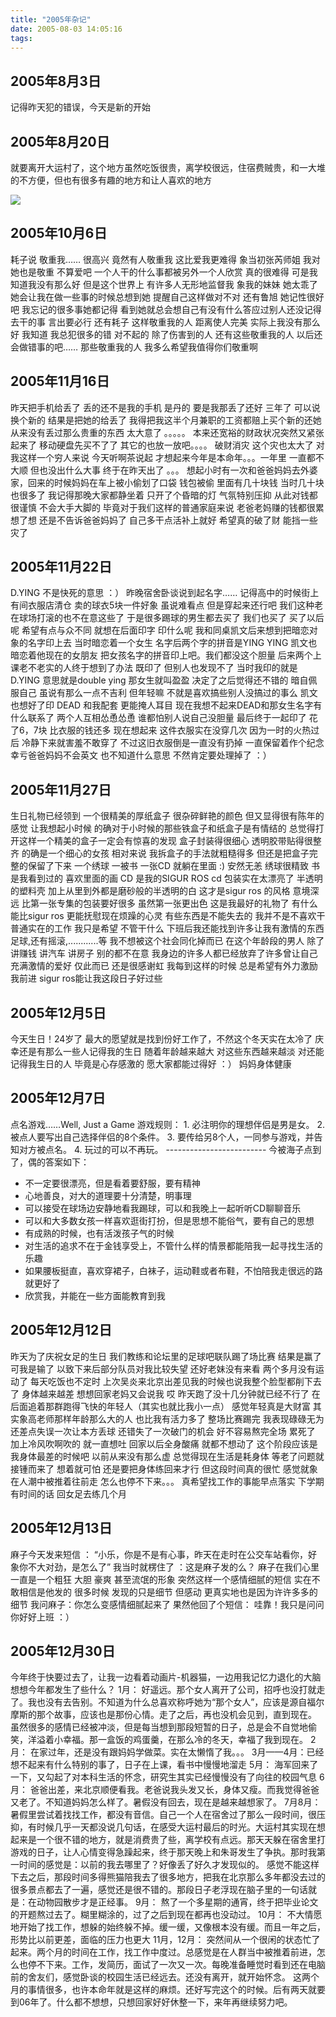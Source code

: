 ```yaml
---
title: "2005年杂记"
date: 2005-08-03 14:05:16
tags:
---
```


## 2005年8月3日
记得昨天犯的错误，今天是新的开始

## 2005年8月20日
就要离开大运村了，这个地方虽然吃饭很贵，离学校很远，住宿费贼贵，和一大堆的不方便，但也有很多有趣的地方和让人喜欢的地方 

![](../../../images/2011/p19809904-1.jpg)

## 2005年10月6日
耗子说 敬重我…… 很高兴 竟然有人敬重我 这比爱我更难得 象当初张芮师姐 我对她也是敬重 不算爱吧 一个人干的什么事都被另外一个人欣赏 真的很难得 可是我知道我没有那么好 但是这个世界上 有许多人无形地监督我 象我的妹妹 她太乖了 她会让我在做一些事的时候总想到她 提醒自己这样做对不对 还有鲁旭 她记性很好吧 我忘记的很多事她都记得 看到她就总会想自己有没有什么答应过别人还没记得去干的事 言出要必行 还有耗子 这样敬重我的人 距离使人完美 实际上我没有那么好 我知道 我总犯很多的错 对不起的 除了伤害到的人 还有这些敬重我的人 以后还会做错事的吧…… 那些敬重我的人 我多么希望我值得你们敬重啊

## 2005年11月16日
昨天把手机给丢了 丢的还不是我的手机 是丹的 要是我那丢了还好 三年了 可以说换个新的 结果是把她的给丢了 我得把我这半个月兼职的工资都赔上买个新的还她 从来没有丢过那么贵重的东西 太大意了 。。。。。 本来还宽裕的财政状况突然又紧张起来了 移动硬盘先买不了了 其它的也放一放吧。。。。 破财消灾 这个灾也太大了 对我这样一个穷人来说 今天听啊茶说起 才想起来今年是本命年。。。一年里 一直都不大顺 但也没出什么大事 终于在昨天出了 。。。 想起小时有一次和爸爸妈妈去外婆家，回来的时候妈妈在车上被小偷划了口袋 钱包被偷 里面有几十块钱 当时几十块也很多了 我记得那晚大家都静坐着 只开了个昏暗的灯 气氛特别压抑 从此对钱都很谨慎 不会大手大脚的 毕竟对于我们这样的普通家庭来说 老爸老妈赚的钱都很累 想了想 还是不告诉爸爸妈妈了 自己多干点活补上就好 希望真的破了财 能挡一些灾了

## 2005年11月22日
D.YING 不是快死的意思 ：） 昨晚宿舍卧谈说到起名字…… 记得高中的时候街上有间衣服店清仓 卖的球衣5块一件好象 虽说难看点 但是穿起来还行吧 我们这种老在球场打滚的也不在意这些了 于是很多踢球的男生都去买了 我们也买了 买了以后呢 希望有点与众不同 就想在后面印字 印什么呢 我和同桌凯文后来想到把暗恋对象的名字印上去 当时暗恋着一个女生 名字后两个字的拼音是YING YING 凯文也暗恋着他现在的女朋友 把女孩名字的拼音印上吧。我们都没这个胆量 后来两个上课老不老实的人终于想到了办法 既印了 但别人也发现不了 当时我印的就是D.YING 意思就是double ying 那女生就叫盈盈 决定了之后觉得还不错的 暗自佩服自己 虽说有那么一点不吉利 但年轻嘛 不就是喜欢搞些别人没搞过的事么 凯文也想好了印 DEAD 和我配套 更能掩人耳目 现在我想不起来DEAD和那女生名字有什么联系了 两个人互相怂恿怂恿 谁都怕别人说自己没胆量 最后终于一起印了 花了6，7块 比衣服的钱还多 现在想起来 这件衣服实在没穿几次 因为一时的火热过后 冷静下来就害羞不敢穿了 不过这旧衣服倒是一直没有扔掉 一直保留着作个纪念 幸亏爸爸妈妈不会英文 也不知道什么意思 不然肯定要处理掉了 ：）

## 2005年11月27日
生日礼物已经领到 一个很精美的厚纸盒子 很杂碎鲜艳的颜色 但又显得很有陈年的感觉 让我想起小时候 的确对于小时候的那些铁盒子和纸盒子是有情结的 总觉得打开这样一个精美的盒子一定会有惊喜的发现 盒子封装得很细心 透明胶带贴得很整齐 的确是一个细心的女孩 相对来说 我拆盒子的手法就粗糙得多 但还是把盒子完整的保留了下来 一个绣球 一被书 一张CD 就躺在里面 :) 安然无恙 绣球很精致 书是我看到过的 喜欢里面的画 CD 是我的SIGUR ROS cd 包装实在太漂亮了 半透明的塑料壳 加上从里到外都是磨砂般的半透明的白 这才是sigur ros 的风格 意境深远 比第一张专集的包装要好很多 虽然第一张更出色 这是我最好的礼物了 有什么能比sigur ros 更能抚慰现在烦躁的心灵 有些东西是不能失去的 我并不是不喜欢干普通实在的工作 我只是希望 不管干什么 下班后我还能找到许多让我有激情的东西 足球,还有摇滚,............等 我不想被这个社会同化掉而已 在这个年龄段的男人 除了讲赚钱 讲汽车 讲房子 别的都不在意 我身边的许多人都已经放弃了许多曾让自己充满激情的爱好 仅此而已 还是很感谢虹 我每到这样的时候 总是希望有外力激励我前进 sigur ros能让我这段日子好过些

## 2005年12月5日
今天生日！24岁了 最大的愿望就是找到份好工作了，不然这个冬天实在太冷了 庆幸还是有那么一些人记得我的生日 随着年龄越来越大 对这些东西越来越淡 对还能记得我生日的人 毕竟是心存感激的 愿大家都能过得好 ：） 妈妈身体健康

## 2005年12月7日
点名游戏……Well, Just a Game 游戏规则： 1. 必注明你的理想伴侣是男是女。 2. 被点人要写出自己选择伴侣的8个条件。 3. 要传给另8个人，一同参与游戏，并告知对方被点名。 4. 玩过的可以不再玩。 ------------------------- 今被海子点到了，偶的答案如下：

*   不一定要很漂亮，但是看着要舒服，要有精神
*   心地善良，对大的道理要十分清楚，明事理
*   可以接受在球场边安静地看我踢球，可以和我晚上一起听听CD聊聊音乐
*   可以和大多数女孩一样喜欢逛街打扮，但是思想不能俗气，要有自己的思想
*   有成熟的时候，也有活泼孩子气的时候
*   对生活的追求不在于金钱享受上，不管什么样的情景都能陪我一起寻找生活的乐趣
*   如果腰板挺直，喜欢穿裙子，白袜子，运动鞋或者布鞋，不怕陪我走很远的路就更好了
*   欣赏我，并能在一些方面能教育到我

## 2005年12月12日
昨天为了庆祝女足的生日 我们教练和论坛里的足球吧联队踢了场比赛 结果是赢了 可我是输了 以致下来后部分队员对我比较失望 还好老妹没有来看 两个多月没有运动了 每天吃饭也不定时 上次吴炎来北京出差见我的时候也说我整个脸型都削下去了 身体越来越差 想想回家老妈又会说我 哎 昨天跑了没十几分钟就已经不行了 在后面追着那群跑得飞快的年轻人（其实也就比我小一点） 感觉年轻真是大财富 其实象高老师那样年龄那么大的人 也比我有活力多了 整场比赛踢完 我表现碌碌无为 还差点失误一次让本方丢球 还错失了一次破门的机会 好不容易熬完全场 累死了 加上冷风吹啊吹的 就一直想吐 回家以后全身酸痛 就都不想动了 这个阶段应该是我身体最差的时候吧 以前从来没有那么虚 总觉得现在生活是耗身体 等老了问题就接锺而来了 想着就可怕 还是要把身体练回来才行 但这段时间真的很忙 感觉就象在人潮中被推着往前走 怎么也停不下来。。。 真希望找工作的事能早点落实 下学期有时间的话 回女足去练几个月

## 2005年12月13日
麻子今天发来短信 ： “小乐，你是不是有心事，昨天在走时在公交车站看你，好象你不大对劲，是怎么了” 我当时就楞住了 ：这是麻子发的么？ 麻子在我们心里一直是一个粗狂 大胆 豪爽 甚至流氓的形象 突然这样一个感情细腻的短信 实在不敢相信是他发的 很多时候 发现的只是细节 但感动 更真实地也是因为许许多多的细节 我问麻子：你怎么变感情细腻起来了 果然他回了个短信： 哇靠！我只是问问 你好好上班 ：）

## 2005年12月30日
今年终于快要过去了，让我一边看着动画片-机器猫，一边用我记忆力退化的大脑想想今年都发生了些什么？ 1月： 好遥远。那个女人离开了公司，招呼也没打就走了。我也没有去告别。不知道为什么总喜欢称呼她为“那个女人”，应该是源自福尔摩斯的那个故事，应该也是那份心情。走了之后，再也没机会见到，直到现在。 虽然很多的感情已经被冲淡，但是每当想到那段短暂的日子，总是会不自觉地偷笑，洋溢着小幸福。那一盒饭的鸡蛋羹，在那么冷的冬天，幸福了我到现在。 2月： 在家过年，还是没有跟妈妈学做菜。实在太懒惰了我。。。 3月——4月：已经想不起来有什么特别的事了，日子在上课，看书中慢慢地溜走 5月： 海军回来了一下，又勾起了对本科生活的怀念，研究生其实已经慢慢没有了向往的校园气息 6月： 爸爸出差，来北京顺便看我。老爸说我头发又长，身体又瘦。而我觉得爸爸又老了。不知道妈妈怎么样了。暑假没有回去，现在是越来越想家了。 7月8月： 暑假里尝试着找找工作，都没有音信。自己一个人在宿舍过了那么一段时间，很压抑，有时候几乎一天都没说几句话，在感受大运村最后的时光。大运村其实现在想起来是一个很不错的地方，就是消费贵了些，离学校有点远。那天天躲在宿舍里打游戏的日子，让人心情变得急躁起来，终于那天晚上和朱哥发生了争执。那时我第一时间的感觉是：以前的我去哪里了？好像丢了好久才发现似的。 感觉不能这样下去之后，那段时间多得熊猫陪我去了很多地方，把我在北京那么多年都没去过的很多景点都去了一遍，感觉还是很不错的。那段日子老浮现在脑子里的一句话就是：在动物园散步才是正经事。 9月： 熬了一个多星期的通宵，终于把毕业论文的开题熬过去了。糊里糊涂的，过了之后到现在都再也没动过。 10月： 不大情愿地开始了找工作，想躲的始终躲不掉。缓一缓，又像根本没有缓。而且一年之后，形势比以前更差，面临的压力也更大 11月，12月： 突然间从一个很闲的状态忙了起来。两个月的时间在工作，找工作中度过。总感觉是在人群当中被推着前进，怎么也停不下来。工作，发简历，面试了一次又一次。每晚准备睡觉时看到还在电脑前的舍友们，感觉卧谈的校园生活已经远去。还没有离开，就开始怀念。 这两个月的事情很多，也许本命年就是这样的麻烦。还好写完这个的时候。后有两天就要到06年了。什么都不想想，只想回家好好休整一下，来年再继续努力吧。